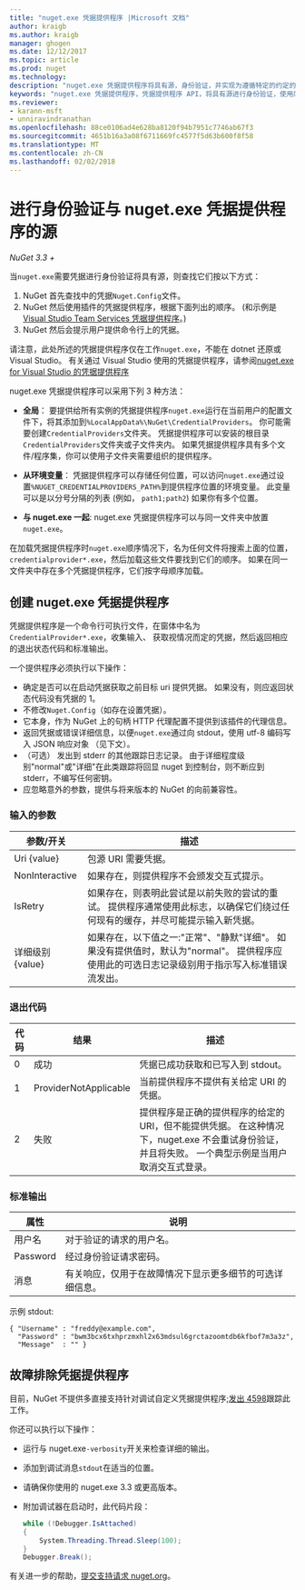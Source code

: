 ```yaml
---
title: "nuget.exe 凭据提供程序 |Microsoft 文档"
author: kraigb
ms.author: kraigb
manager: ghogen
ms.date: 12/12/2017
ms.topic: article
ms.prod: nuget
ms.technology: 
description: "nuget.exe 凭据提供程序将具有源，身份验证，并实现为遵循特定的约定的命令行可执行文件。"
keywords: "nuget.exe 凭据提供程序，凭据提供程序 API，将具有源进行身份验证，使用库进行身份验证"
ms.reviewer:
- karann-msft
- unniravindranathan
ms.openlocfilehash: 88ce0106ad4e628ba8120f94b7951c7746ab67f3
ms.sourcegitcommit: 4651b16a3a08f6711669fc4577f5d63b600f8f58
ms.translationtype: MT
ms.contentlocale: zh-CN
ms.lasthandoff: 02/02/2018
---
```

# <a name="authenticating-feeds-with-nugetexe-credential-providers"></a>进行身份验证与 nuget.exe 凭据提供程序的源

*NuGet 3.3 +*

当`nuget.exe`需要凭据进行身份验证将具有源，则查找它们按以下方式：

1. NuGet 首先查找中的凭据`Nuget.Config`文件。
1. NuGet 然后使用插件的凭据提供程序，根据下面列出的顺序。 (和示例是[Visual Studio Team Services 凭据提供程序](https://www.visualstudio.com/docs/package/get-started/nuget/auth#vsts-credential-provider)。)
1. NuGet 然后会提示用户提供命令行上的凭据。

请注意，此处所述的凭据提供程序仅在工作`nuget.exe`，不能在 dotnet 还原或 Visual Studio。 有关通过 Visual Studio 使用的凭据提供程序，请参阅[nuget.exe for Visual Studio 的凭据提供程序](nuget-credential-providers-for-visual-studio.md)

nuget.exe 凭据提供程序可以采用下列 3 种方法：

- **全局**： 要提供给所有实例的凭据提供程序`nuget.exe`运行在当前用户的配置文件下，将其添加到`%LocalAppData%\NuGet\CredentialProviders`。 你可能需要创建`CredentialProviders`文件夹。 凭据提供程序可以安装的根目录`CredentialProviders`文件夹或子文件夹内。 如果凭据提供程序具有多个文件/程序集，你可以使用子文件夹需要组织的提供程序。

- **从环境变量**： 凭据提供程序可以存储任何位置，可以访问`nuget.exe`通过设置`%NUGET_CREDENTIALPROVIDERS_PATH%`到提供程序位置的环境变量。 此变量可以是以分号分隔的列表 (例如， `path1;path2`) 如果你有多个位置。

- **与 nuget.exe 一起**: nuget.exe 凭据提供程序可以与同一文件夹中放置`nuget.exe`。

在加载凭据提供程序时`nuget.exe`顺序情况下，名为任何文件将搜索上面的位置， `credentialprovider*.exe`，然后加载这些文件要找到它们的顺序。 如果在同一文件夹中存在多个凭据提供程序，它们按字母顺序加载。

## <a name="creating-a-nugetexe-credential-provider"></a>创建 nuget.exe 凭据提供程序

凭据提供程序是一个命令行可执行文件，在窗体中名为`CredentialProvider*.exe`，收集输入、 获取视情况而定的凭据，然后返回相应的退出状态代码和标准输出。

一个提供程序必须执行以下操作：

- 确定是否可以在启动凭据获取之前目标 uri 提供凭据。 如果没有，则应返回状态代码没有凭据的 1。
- 不修改`Nuget.Config`（如存在设置凭据）。
- 它本身，作为 NuGet 上的句柄 HTTP 代理配置不提供到该插件的代理信息。
- 返回凭据或错误详细信息，以便`nuget.exe`通过向 stdout，使用 utf-8 编码写入 JSON 响应对象 （见下文）。
- （可选） 发出到 stderr 的其他跟踪日志记录。 由于详细程度级别"normal"或"详细"在此类跟踪将回显 nuget 到控制台，则不断应到 stderr，不编写任何密钥。
- 应忽略意外的参数，提供与将来版本的 NuGet 的向前兼容性。

### <a name="input-parameters"></a>输入的参数

| 参数/开关 |描述|
|----------------|-----------|
| Uri {value} | 包源 URI 需要凭据。|
| NonInteractive | 如果存在，则提供程序不会颁发交互式提示。 |
| IsRetry | 如果存在，则表明此尝试是以前失败的尝试的重试。 提供程序通常使用此标志，以确保它们绕过任何现有的缓存，并尽可能提示输入新凭据。|
| 详细级别 {value} | 如果存在，以下值之一:"正常"、"静默"详细"。 如果没有提供值时，默认为"normal"。 提供程序应使用此的可选日志记录级别用于指示写入标准错误流发出。 |

### <a name="exit-codes"></a>退出代码

| 代码 |结果 | 描述 |
|----------------|-----------|-----------|
| 0 | 成功 | 凭据已成功获取和已写入到 stdout。|
| 1 | ProviderNotApplicable | 当前提供程序不提供有关给定 URI 的凭据。|
| 2 | 失败 | 提供程序是正确的提供程序的给定的 URI，但不能提供凭据。 在这种情况下，nuget.exe 不会重试身份验证，并且将失败。 一个典型示例是当用户取消交互式登录。 |

### <a name="standard-output"></a>标准输出

| 属性 |说明|
|----------------|-----------|
| 用户名 | 对于验证的请求的用户名。|
| Password | 经过身份验证请求密码。|
| 消息 | 有关响应，仅用于在故障情况下显示更多细节的可选详细信息。 |

示例 stdout:

    { "Username" : "freddy@example.com",
      "Password" : "bwm3bcx6txhprzmxhl2x63mdsul6grctazoomtdb6kfbof7m3a3z",
      "Message"  : "" }

## <a name="troubleshooting-a-credential-provider"></a>故障排除凭据提供程序

目前，NuGet 不提供多直接支持针对调试自定义凭据提供程序;[发出 4598](https://github.com/NuGet/Home/issues/4598)跟踪此工作。

你还可以执行以下操作：

- 运行与 nuget.exe`-verbosity`开关来检查详细的输出。
- 添加到调试消息`stdout`在适当的位置。
- 请确保你使用的 nuget.exe 3.3 或更高版本。
- 附加调试器在启动时，此代码片段：

    ```cs
    while (!Debugger.IsAttached)
    {
        System.Threading.Thread.Sleep(100);
    }
    Debugger.Break();
    ```

有关进一步的帮助，[提交支持请求 nuget.org](https://www.nuget.org/policies/Contact)。
